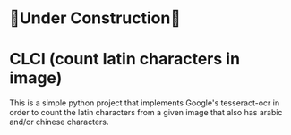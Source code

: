 # 🚧Under Construction🚧

# CLCI (count latin characters in image)

This is a simple python project that implements Google's tesseract-ocr in order to count the latin characters from a given image that also has arabic and/or chinese characters.

<!-- # Requirements

Main dependency is tesseract as it has to be installed on your local machine otherwise the script won't run. To install tesseract you can compile it from source [@tesseract's main repo](https://github.com/tesseract-ocr/tesseract) or download a installer from [Tesseract at UB Manheim](https://github.com/UB-Mannheim/tesseract/wiki)

For further information read [Tesseract docs](https://tesseract-ocr.github.io/tessdoc/Installation.html)

Other requirements are `opencv` and `pytesseract`

#  -->
